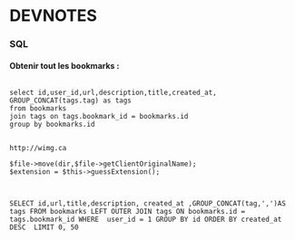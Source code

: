 DEVNOTES
========

### SQL

#### Obtenir tout les bookmarks : 

<pre><code>
select id,user_id,url,description,title,created_at,
GROUP_CONCAT(tags.tag) as tags
from bookmarks 
join tags on tags.bookmark_id = bookmarks.id 
group by bookmarks.id
</code></pre>

<pre><code>
http://wimg.ca

$file->move(dir,$file->getClientOriginalName);
$extension = $this->guessExtension();



SELECT id,url,title,description, created_at ,GROUP_CONCAT(tag,',')AS tags FROM bookmarks LEFT OUTER JOIN tags ON bookmarks.id = tags.bookmark_id WHERE  user_id = 1 GROUP BY id ORDER BY created_at DESC  LIMIT 0, 50 

</code></pre>
